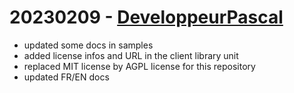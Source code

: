 # 20230209 - [DeveloppeurPascal](https://github.com/DeveloppeurPascal)

* updated some docs in samples
* added license infos and URL in the client library unit
* replaced MIT license by AGPL license for this repository
* updated FR/EN docs
